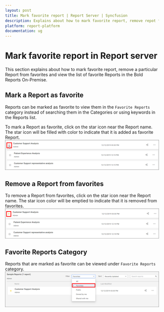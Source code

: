 ```yaml
---
layout: post
title: Mark favorite report | Report Server | Syncfusion
description: Explains about how to mark favorite report, remove repot from favorites and view the list of favorite reports in the Bold Reports On-Premise.
platform: report-platform
documentation: ug
---
```


# Mark favorite report in Report server

This section explains about how to mark favorite report, remove a particular Report from favorites and view the list of favorite Reports in the Bold Reports On-Premise.

## Mark a Report as favorite

Reports can be marked as favorite to view them in the `Favorite Reports` category instead of searching them in the Categories or using keywords in the Reports list.  

To mark a Report as favorite, click on the star icon near the Report name.
The star icon will be filled with color to indicate that it is added as favorite Report.
![Favorite Report](/static/assets/on-premise/images/manage-content/manage-reports/mark-favorite.png)

## Remove a Report from favorites

To remove a Report from favorites, click on the star icon near the Report name. The star icon color will be emptied to indicate that it is removed from favorites.
![Remove Favorite Report](/static/assets/on-premise/images/manage-content/manage-reports/remove-favorite.png)

## Favorite Reports Category

Reports that are marked as favorite can be viewed under `Favorite Reports` category.
![Favorite Category](/static/assets/on-premise/images/manage-content/manage-reports/favorite-category.png)